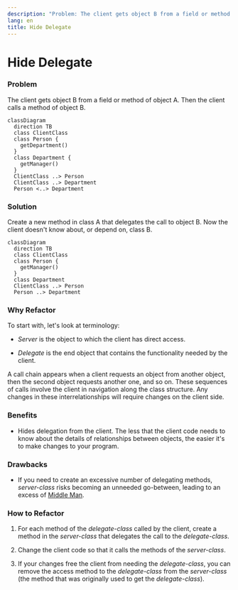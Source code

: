 ```yaml
---
description: "Problem: The client gets object B from a field or method of object А. Then the client calls a method of object B. Solution: Create a new method in class A that delegates the call to object B. Now the client doesn't know about, or depend on, class B."
lang: en
title: Hide Delegate
---
```

# Hide Delegate

### Problem

The client gets object B from a field or method of object А. Then the
client calls a method of object B.
```mermaid
classDiagram
  direction TB
  class ClientClass
  class Person {
    getDepartment()
  }
  class Department {
    getManager()
  }
  ClientClass ..> Person
  ClientClass ..> Department
  Person <..> Department
```
### Solution

Create a new method in class A that delegates the call to object B. Now the client doesn't know about, or depend on, class B.
```mermaid
classDiagram
  direction TB
  class ClientClass
  class Person {
    getManager()
  }
  class Department 
  ClientClass ..> Person
  Person ..> Department
```
### Why Refactor

To start with, let's look at terminology:

-   *Server* is the object to which the client has direct access.

-   *Delegate* is the end object that contains the functionality needed
    by the client.

A call chain appears when a client requests an object from another
object, then the second object requests another one, and so on. These sequences of calls involve the client in navigation along the class structure. Any changes in these interrelationships will require changes on the client side.

### Benefits

-   Hides delegation from the client. The less that the client code
    needs to know about the details of relationships between objects,
    the easier it's to make changes to your program.

### Drawbacks

-   If you need to create an excessive number of delegating methods, *server-class* risks becoming an unneeded go-between, leading to an excess of [Middle Man](/smells/middle-man).

### How to Refactor

1.  For each method of the *delegate-class* called by the client, create a method in the *server-class* that delegates the call to the
    *delegate-class*.

2.  Change the client code so that it calls the methods of the *server-class*.

3.  If your changes free the client from needing the *delegate-class*,
    you can remove the access method to the *delegate-class* from the
    *server-class* (the method that was originally used to get the
    *delegate-class*).
